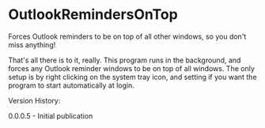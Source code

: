 # OutlookRemindersOnTop
Forces Outlook reminders to be on top of all other windows, so you don't miss anything!

That's all there is to it, really.  This program runs in the background, and forces any Outlook reminder
windows to be on top of all windows.  The only setup is by right clicking on the system tray icon, and setting 
if you want the program to start automatically at login.

Version History:

0.0.0.5 - Initial publication

